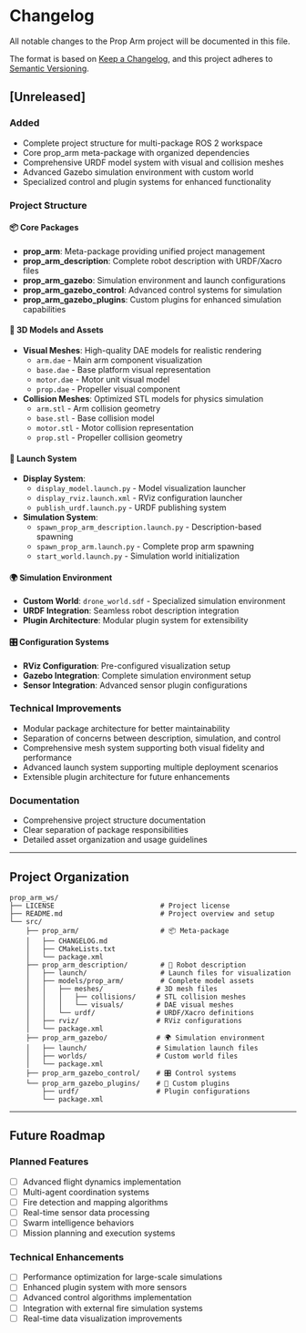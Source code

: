 # Changelog

All notable changes to the Prop Arm project will be documented in this file.

The format is based on [Keep a Changelog](https://keepachangelog.com/en/1.0.0/), and this project adheres to [Semantic Versioning](https://semver.org/spec/v2.0.0.html).

## [Unreleased]

### Added

- Complete project structure for multi-package ROS 2 workspace
- Core prop_arm meta-package with organized dependencies
- Comprehensive URDF model system with visual and collision meshes
- Advanced Gazebo simulation environment with custom world
- Specialized control and plugin systems for enhanced functionality

### Project Structure

#### 📦 Core Packages

- **prop_arm**: Meta-package providing unified project management
- **prop_arm_description**: Complete robot description with URDF/Xacro files
- **prop_arm_gazebo**: Simulation environment and launch configurations
- **prop_arm_gazebo_control**: Advanced control systems for simulation
- **prop_arm_gazebo_plugins**: Custom plugins for enhanced simulation capabilities

#### 🎨 3D Models and Assets

- **Visual Meshes**: High-quality DAE models for realistic rendering
  - `arm.dae` - Main arm component visualization
  - `base.dae` - Base platform visual representation
  - `motor.dae` - Motor unit visual model
  - `prop.dae` - Propeller visual component
- **Collision Meshes**: Optimized STL models for physics simulation
  - `arm.stl` - Arm collision geometry
  - `base.stl` - Base collision model
  - `motor.stl` - Motor collision representation
  - `prop.stl` - Propeller collision geometry

#### 🚀 Launch System

- **Display System**:
  - `display_model.launch.py` - Model visualization launcher
  - `display_rviz.launch.xml` - RViz configuration launcher
  - `publish_urdf.launch.py` - URDF publishing system
- **Simulation System**:
  - `spawn_prop_arm_description.launch.py` - Description-based spawning
  - `spawn_prop_arm.launch.py` - Complete prop arm spawning
  - `start_world.launch.py` - Simulation world initialization

#### 🌍 Simulation Environment

- **Custom World**: `drone_world.sdf` - Specialized simulation environment
- **URDF Integration**: Seamless robot description integration
- **Plugin Architecture**: Modular plugin system for extensibility

#### 🎛️ Configuration Systems

- **RViz Configuration**: Pre-configured visualization setup
- **Gazebo Integration**: Complete simulation environment setup
- **Sensor Integration**: Advanced sensor plugin configurations

### Technical Improvements

- Modular package architecture for better maintainability
- Separation of concerns between description, simulation, and control
- Comprehensive mesh system supporting both visual fidelity and performance
- Advanced launch system supporting multiple deployment scenarios
- Extensible plugin architecture for future enhancements

### Documentation

- Comprehensive project structure documentation
- Clear separation of package responsibilities
- Detailed asset organization and usage guidelines

---

## Project Organization

```
prop_arm_ws/
├── LICENSE                          # Project license
├── README.md                        # Project overview and setup
└── src/
    ├── prop_arm/                    # 📦 Meta-package
    │   ├── CHANGELOG.md
    │   ├── CMakeLists.txt
    │   └── package.xml
    ├── prop_arm_description/        # 🎨 Robot description
    │   ├── launch/                  # Launch files for visualization
    │   ├── models/prop_arm/         # Complete model assets
    │   │   ├── meshes/             # 3D mesh files
    │   │   │   ├── collisions/     # STL collision meshes
    │   │   │   └── visuals/        # DAE visual meshes
    │   │   └── urdf/               # URDF/Xacro definitions
    │   ├── rviz/                   # RViz configurations
    │   └── package.xml
    ├── prop_arm_gazebo/            # 🌍 Simulation environment
    │   ├── launch/                 # Simulation launch files
    │   ├── worlds/                 # Custom world files
    │   └── package.xml
    ├── prop_arm_gazebo_control/    # 🎛️ Control systems
    └── prop_arm_gazebo_plugins/    # 🔌 Custom plugins
        ├── urdf/                   # Plugin configurations
        └── package.xml
```

---

## Future Roadmap

### Planned Features

- [ ] Advanced flight dynamics implementation
- [ ] Multi-agent coordination systems
- [ ] Fire detection and mapping algorithms
- [ ] Real-time sensor data processing
- [ ] Swarm intelligence behaviors
- [ ] Mission planning and execution systems

### Technical Enhancements

- [ ] Performance optimization for large-scale simulations
- [ ] Enhanced plugin system with more sensors
- [ ] Advanced control algorithms implementation
- [ ] Integration with external fire simulation systems
- [ ] Real-time data visualization improvements
